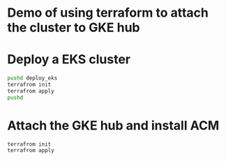 # Demo of using terraform to attach the cluster to GKE hub

# Deploy a EKS cluster

```bash
pushd deploy_eks
terrafrom init
terrafrom apply
pushd
```

# Attach the GKE hub and install ACM

```bash
terrafrom init
terrafrom apply
```